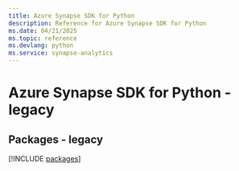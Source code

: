 ```yaml
---
title: Azure Synapse SDK for Python
description: Reference for Azure Synapse SDK for Python
ms.date: 04/21/2025
ms.topic: reference
ms.devlang: python
ms.service: synapse-analytics
---
```

# Azure Synapse SDK for Python - legacy
## Packages - legacy
[!INCLUDE [packages](synapse-index.md)]